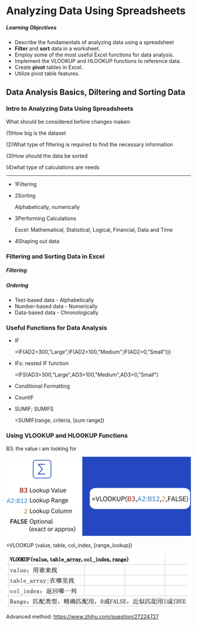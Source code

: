 # Analyzing Data Using Spreadsheets

##### Learning Objectives
- Describe the fundamentals of analyzing data using a spreadsheet
- **Filter** and **sort** data in a worksheet.
- Employ some of the most useful Excel functions for data analysis.
- Implement the VLOOKUP and HLOOKUP functions to reference data.
- Create **pivot** tables in Excel.
- Utilize pivot table features.

## Data Analysis Basics, Diltering and Sorting Data

### Intro to Analyzing Data Using Spreadsheets

What should be considered before changes maken:	

(1)How big is the dataset

(2)What type of filtering is required to find the necessary information

(3)How should the data be sorted

(4)what type of calculations are needs

------

- 1Filtering

- 2Sorting

  Alphabetically, numerically

- 3Performing Calculations

  Excel: Mathematical, Statistical, Logical, Financial, Data and Time

- 4Shaping out data

### Filtering and Sorting Data in Excel

##### Filtering

##### Ordering

- Text-based data - Alphabetically
- Number-based data - Numerically
- Data-based data - Chronologically

### Useful Functions for Data Analysis

- IF

  =IF(AD2>300,"Large",IF(AD2>100,"Medium",IF(AD2>0,"Small")))

- IFs: nested IF function

  =IFS(AD3>300,"Large",AD3>100,"Medium",AD3>0,"Small")

- Conditional Formatting

- CountIF

- SUMIF; SUMIFS

  =SUMIF(range, criteria, [sum range])

### Using VLOOKUP and HLOOKUP Functions

B3: the value i am looking for

![image-20230309163313211](./photo/image-20230309163313211.png)

=VLOOKUP (value, table, col_index, [range_lookup])

![image-20230309185511463](./photo/image-20230309185511463.png)

Advanced method: https://www.zhihu.com/question/27224727

### 









